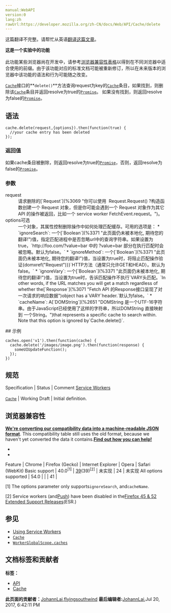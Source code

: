 ```yaml
---
manual:WebAPI
version:0
lang:zh
rawUrl:https://developer.mozilla.org/zh-CN/docs/Web/API/Cache/delete
---
```




这篇翻译不完整。请帮忙从英语[翻译这篇文章](%23549 "")。






**这是一个实验中的功能**<br></br>此功能某些浏览器尚在开发中，请参考[浏览器兼容性表格](%23550 "")以得到在不同浏览器中适合使用的前缀。由于该功能对应的标准文档可能被重新修订，所以在未来版本的浏览器中该功能的语法和行为可能随之改变。




[`Cache`](%2602 "Cache 接口提供缓存的 Request / Response 对象对的存储机制，例如作为ServiceWorker 生命周期的一部分。 Cache 接口像 workers 一样, 是暴露在 window 作用域下的。尽管它被定义在 service worker 的标准中,  但是它不必一定要配合 service worker 使用.")接口的**`delete()`**方法查询request为key的[`Cache`](%2602 "Cache 接口提供缓存的 Request / Response 对象对的存储机制，例如作为ServiceWorker 生命周期的一部分。 Cache 接口像 workers 一样, 是暴露在 window 作用域下的。尽管它被定义在 service worker 的标准中,  但是它不必一定要配合 service worker 使用.")条目，如果找到，则删除该[`Cache`](%2602 "Cache 接口提供缓存的 Request / Response 对象对的存储机制，例如作为ServiceWorker 生命周期的一部分。 Cache 接口像 workers 一样, 是暴露在 window 作用域下的。尽管它被定义在 service worker 的标准中,  但是它不必一定要配合 service worker 使用.")条目并返回resolve为true的[`Promise`](%4107 "Promise 对象用于表示一个异步操作的最终状态（完成或失败），以及其返回的值。")。 如果没有找到，则返回resolve为false的[`Promise`](%4107 "Promise 对象用于表示一个异步操作的最终状态（完成或失败），以及其返回的值。")。


## 语法<a name="语法"></a>

```
cache.delete(request,{options}).then(function(true) {
  //your cache entry has been deleted
});
```

### 返回值<a name="返回值"></a>


如果cache条目被删除，则返回resolve为true的[`Promise`](%4107 "Promise 对象用于表示一个异步操作的最终状态（完成或失败），以及其返回的值。")，否则，返回resolve为false的[`Promise`](%4107 "Promise 对象用于表示一个异步操作的最终状态（完成或失败），以及其返回的值。")。


### 参数<a name="参数"></a>
<dl><dt id=''>request</dt><dd>请求删除的[`Request`](%3069 "你可以使用  Request.Request() ?构造函数创建一个 Request 对象，但是你可能会遇到一个 Request 对象作为其它 API 的操作被返回，比如一个 service worker FetchEvent.request。")。</dd><dt id=''>options可选</dt><dd>一个对象，其属性控制删除操作中如何处理匹配缓存。可用的选项是：
* `ignoreSearch`: 一个[`Boolean`](%3371 "此页面仍未被本地化, 期待您的翻译!")值，指定匹配进程中是否忽略url中的查询字符串。如果设置为true，`http://foo.com/?value=bar 中的 ?value=bar 部分在执行匹配时会被忽略。默认为false。`
* `ignoreMethod`: 一个[`Boolean`](%3371 "此页面仍未被本地化, 期待您的翻译!")值，当设置为true时，将阻止匹配操作验证{domxref(&quot;Request&quot;)}}`HTTP方法（通常只允许GET和HEAD）。默认为false。`
* `ignoreVary`: 一个[`Boolean`](%3371 "此页面仍未被本地化, 期待您的翻译!")值，当设置为true时，告诉匹配操作不执行`VARY头匹配。`In other words, if the URL matches you will get a match regardless of whether the[`Response`](%3071 "Fetch API 的Response接口呈现了对一次请求的响应数据")object has a`VARY`header.`默认为false。`
* `cacheName`: A[`DOMString`](%2651 "DOMString 是一个UTF-16字符串。由于JavaScript已经使用了这样的字符串，所以DOMString 直接映射到 一个String。")that represents a specific cache to search within. Note that this option is ignored by`Cache.delete()`.
</dd></dl>
## 示例<a name="示例"></a>

```
caches.open('v1').then(function(cache) {
  cache.delete('/images/image.png').then(function(response) {
    someUIUpdateFunction();
  });
})
```

## 规范<a name="规范"></a>
Specification | Status | Comment 
[Service Workers<br></br><small>Cache</small>](%4700 "") | Working Draft | Initial definition. 


## 浏览器兼容性<a name="浏览器兼容性"></a>


**[We&#39;re converting our compatibility data into a machine-readable JSON format](%3344 "")**. This compatibility table still uses the old format, because we haven&#39;t yet converted the data it contains.**[Find out how you can help!](%3392 "")**


* 
* 
Feature | Chrome | Firefox (Gecko) | Internet Explorer | Opera | Safari (WebKit) 
Basic support | 40.0<sup>[1]</sup> | [39](%4316 "Released on 2015-06-30.")(39)<sup>[2]</sup> | 未实现 | 24 | 未实现 
All options supported | 54.0 |  |  | 41 |  






[1] The options parameter only supports`ignoreSearch`, and`cacheName`.



[2] Service workers (and[Push](%4701 "")) have been disabled in the[Firefox 45 &amp; 52 Extended Support Releases](%4702 "")(ESR.)


## 参见<a name="参见"></a>

* [Using Service Workers](%4703 "")
* [`Cache`](%2602 "Cache 接口提供缓存的 Request / Response 对象对的存储机制，例如作为ServiceWorker 生命周期的一部分。 Cache 接口像 workers 一样, 是暴露在 window 作用域下的。尽管它被定义在 service worker 的标准中,  但是它不必一定要配合 service worker 使用.")
* [`WorkerGlobalScope.caches`](%4718 "此页面仍未被本地化, 期待您的翻译!")



## 文档标签和贡献者
**标签：**
* [API](%50 "")
* [Cache](%4707 "")

**此页面的贡献者：**[JohannLai](%23551 ""),[flyingsouthwind](%4711 "")
**最后编辑者:**[JohannLai](%23551 ""),<time>Jul 20, 2017, 6:42:11 PM</time>


